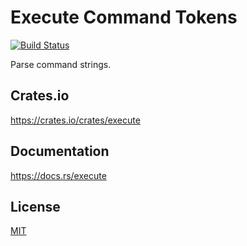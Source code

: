 Execute Command Tokens
====================

[![Build Status](https://travis-ci.org/magiclen/execute.svg?branch=master)](https://travis-ci.org/magiclen/execute)

Parse command strings.

## Crates.io

https://crates.io/crates/execute

## Documentation

https://docs.rs/execute

## License

[MIT](LICENSE)
